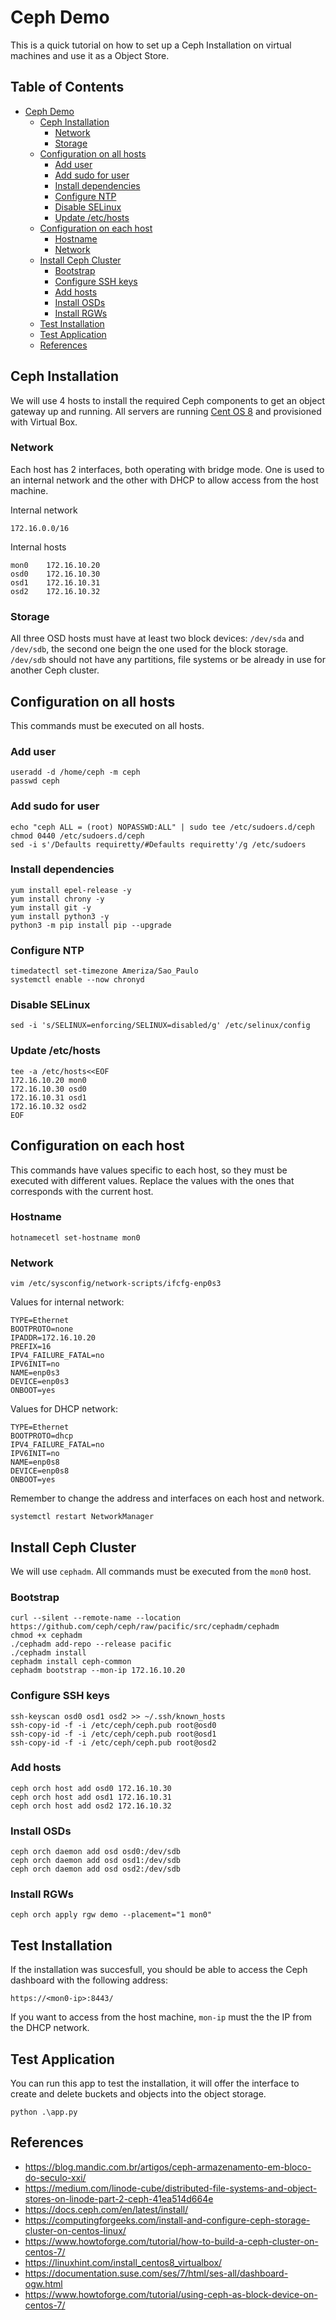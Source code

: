 # Ceph Demo

This is a quick tutorial on how to set up a Ceph Installation on virtual machines and use it as a Object Store.

## Table of Contents
- [Ceph Demo](#ceph-demo)
  * [Ceph Installation](#ceph-installation)
    + [Network](#network)
    + [Storage](#storage)
  * [Configuration on all hosts](#configuration-on-all-hosts)
    + [Add user](#add-user)
    + [Add sudo for user](#add-sudo-for-user)
    + [Install dependencies](#install-dependencies)
    + [Configure NTP](#configure-ntp)
    + [Disable SELinux](#disable-selinux)
    + [Update /etc/hosts](#update--etc-hosts)
  * [Configuration on each host](#configuration-on-each-host)
    + [Hostname](#hostname)
    + [Network](#network-1)
  * [Install Ceph Cluster](#install-ceph-cluster)
    + [Bootstrap](#bootstrap)
    + [Configure SSH keys](#configure-ssh-keys)
    + [Add hosts](#add-hosts)
    + [Install OSDs](#install-osds)
    + [Install RGWs](#install-rgws)
  * [Test Installation](#test-installation)
  * [Test Application](#test-application)
  * [References](#references)

## Ceph Installation

We will use 4 hosts to install the required Ceph components to get an object gateway up and running. All servers are running [Cent OS 8](http://centos.ufes.br/8.4.2105/isos/x86_64/CentOS-8.4.2105-x86_64-dvd1.iso) and provisioned with Virtual Box.

### Network

Each host has 2 interfaces, both operating with bridge mode. One is used to an internal network and the other with DHCP to allow access from the host machine.

Internal network  
```
172.16.0.0/16
```

Internal hosts
```
mon0	172.16.10.20  
osd0	172.16.10.30  
osd1 	172.16.10.31  
osd2	172.16.10.32 
```

### Storage

All three OSD hosts must have at least two block devices: ```/dev/sda``` and ```/dev/sdb```, the second one beign the one used for the block storage. ```/dev/sdb``` should not have any partitions, file systems or be already in use for another Ceph cluster.

## Configuration on all hosts

This commands must be executed on all hosts.

### Add user
```
useradd -d /home/ceph -m ceph
passwd ceph
```

### Add sudo for user
```
echo "ceph ALL = (root) NOPASSWD:ALL" | sudo tee /etc/sudoers.d/ceph
chmod 0440 /etc/sudoers.d/ceph
sed -i s'/Defaults requiretty/#Defaults requiretty'/g /etc/sudoers
```

### Install dependencies
```
yum install epel-release -y
yum install chrony -y
yum install git -y
yum install python3 -y
python3 -m pip install pip --upgrade
```

### Configure NTP
```
timedatectl set-timezone Ameriza/Sao_Paulo
systemctl enable --now chronyd
```

### Disable SELinux
```
sed -i 's/SELINUX=enforcing/SELINUX=disabled/g' /etc/selinux/config
```

### Update /etc/hosts
```
tee -a /etc/hosts<<EOF
172.16.10.20 mon0
172.16.10.30 osd0
172.16.10.31 osd1
172.16.10.32 osd2
EOF
```

## Configuration on each host

This commands have values specific to each host, so they must be executed with different values. Replace the values with the ones that corresponds with the current host.

### Hostname
```
hotnamecetl set-hostname mon0
```

### Network

```
vim /etc/sysconfig/network-scripts/ifcfg-enp0s3
```

Values for internal network:
```
TYPE=Ethernet
BOOTPROTO=none
IPADDR=172.16.10.20
PREFIX=16
IPV4_FAILURE_FATAL=no
IPV6INIT=no
NAME=enp0s3
DEVICE=enp0s3
ONBOOT=yes
```

Values for DHCP network:
```
TYPE=Ethernet
BOOTPROTO=dhcp
IPV4_FAILURE_FATAL=no
IPV6INIT=no
NAME=enp0s8
DEVICE=enp0s8
ONBOOT=yes
```

Remember to change the address and interfaces on each host and network.

```
systemctl restart NetworkManager
```

## Install Ceph Cluster

We will use ```cephadm```. All commands must be executed from the ```mon0``` host.

### Bootstrap
```
curl --silent --remote-name --location https://github.com/ceph/ceph/raw/pacific/src/cephadm/cephadm
chmod +x cephadm
./cephadm add-repo --release pacific
./cephadm install
cephadm install ceph-common
cephadm bootstrap --mon-ip 172.16.10.20
```

### Configure SSH keys
```
ssh-keyscan osd0 osd1 osd2 >> ~/.ssh/known_hosts
ssh-copy-id -f -i /etc/ceph/ceph.pub root@osd0
ssh-copy-id -f -i /etc/ceph/ceph.pub root@osd1
ssh-copy-id -f -i /etc/ceph/ceph.pub root@osd2
```

### Add hosts
```
ceph orch host add osd0 172.16.10.30
ceph orch host add osd1 172.16.10.31
ceph orch host add osd2 172.16.10.32
```

### Install OSDs
```
ceph orch daemon add osd osd0:/dev/sdb
ceph orch daemon add osd osd1:/dev/sdb
ceph orch daemon add osd osd2:/dev/sdb
```

### Install RGWs
```
ceph orch apply rgw demo --placement="1 mon0"
```

## Test Installation

If the installation was succesfull, you should be able to access the Ceph dashboard with the following address:
```
https://<mon0-ip>:8443/
```

If you want to access from the host machine, ```mon-ip``` must the the IP from the DHCP network.

## Test Application

You can run this app to test the installation, it will offer the interface to create and delete buckets and objects into the object storage.

```
python .\app.py
```

## References
- https://blog.mandic.com.br/artigos/ceph-armazenamento-em-bloco-do-seculo-xxi/
- https://medium.com/linode-cube/distributed-file-systems-and-object-stores-on-linode-part-2-ceph-41ea514d664e
- https://docs.ceph.com/en/latest/install/
- https://computingforgeeks.com/install-and-configure-ceph-storage-cluster-on-centos-linux/
- https://www.howtoforge.com/tutorial/how-to-build-a-ceph-cluster-on-centos-7/
- https://linuxhint.com/install_centos8_virtualbox/
- https://documentation.suse.com/ses/7/html/ses-all/dashboard-ogw.html
- https://www.howtoforge.com/tutorial/using-ceph-as-block-device-on-centos-7/